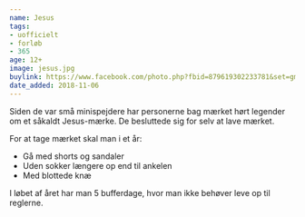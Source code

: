 ```yaml
---
name: Jesus
tags:
- uofficielt
- forløb
- 365
age: 12+
image: jesus.jpg
buylink: https://www.facebook.com/photo.php?fbid=879619302233781&set=gm.2265004973731539&type=3&theater&ifg=1
date_added: 2018-11-06
---
```

Siden de var små minispejdere har personerne bag mærket hørt legender om et såkaldt Jesus-mærke.
De besluttede sig for selv at lave mærket.

For at tage mærket skal man i et år:

- Gå med shorts og sandaler
- Uden sokker længere op end til ankelen
- Med blottede knæ

I løbet af året har man 5 bufferdage, hvor man ikke behøver leve op til reglerne.

